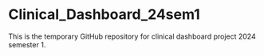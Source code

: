 # Clinical_Dashboard_24sem1

This is the temporary GitHub repository for clinical dashboard project 2024 semester 1. 

